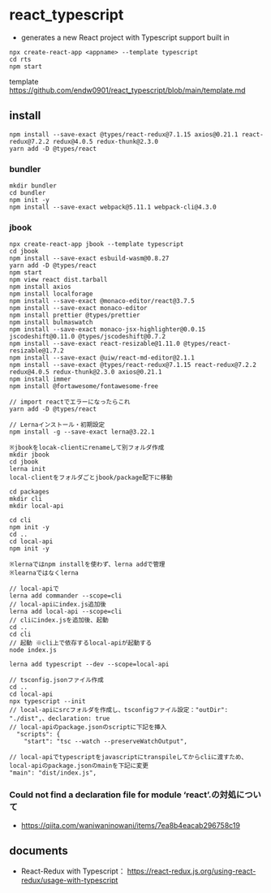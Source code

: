 # react_typescript

- generates a new React project with Typescript support built in

```
npx create-react-app <appname> --template typescript
cd rts
npm start
```

template
https://github.com/endw0901/react_typescript/blob/main/template.md

## install

```
npm install --save-exact @types/react-redux@7.1.15 axios@0.21.1 react-redux@7.2.2 redux@4.0.5 redux-thunk@2.3.0
yarn add -D @types/react
```


### bundler

```
mkdir bundler
cd bundler
npm init -y
npm install --save-exact webpack@5.11.1 webpack-cli@4.3.0
```

### jbook

```
npx create-react-app jbook --template typescript
cd jbook
npm install --save-exact esbuild-wasm@0.8.27
yarn add -D @types/react
npm start
npm view react dist.tarball
npm install axios
npm install localforage
npm install --save-exact @monaco-editor/react@3.7.5
npm install --save-exact monaco-editor
npm install prettier @types/prettier
npm install bulmaswatch
npm install --save-exact monaco-jsx-highlighter@0.0.15 jscodeshift@0.11.0 @types/jscodeshift@0.7.2
npm install --save-exact react-resizable@1.11.0 @types/react-resizable@1.7.2
npm install --save-exact @uiw/react-md-editor@2.1.1
npm install --save-exact @types/react-redux@7.1.15 react-redux@7.2.2 redux@4.0.5 redux-thunk@2.3.0 axios@0.21.1
npm install immer
npm install @fortawesome/fontawesome-free

// import reactでエラーになったらこれ
yarn add -D @types/react

// Lernaインストール・初期設定
npm install -g --save-exact lerna@3.22.1

※jbookをlocak-clientにrenameして別フォルダ作成
mkdir jbook
cd jbook
lerna init
local-clientをフォルダごとjbook/package配下に移動

cd packages
mkdir cli
mkdir local-api

cd cli
npm init -y
cd ..
cd local-api
npm init -y

※lernaではnpm installを使わず、lerna addで管理
※learnaではなくlerna

// local-apiで
lerna add commander --scope=cli
// local-apiにindex.js追加後
lerna add local-api --scope=cli
// cliにindex.jsを追加後、起動
cd ..
cd cli
// 起動 ※cli上で依存するlocal-apiが起動する
node index.js

lerna add typescript --dev --scope=local-api

// tsconfig.jsonファイル作成
cd ..
cd local-api
npx typescript --init
// local-apiにsrcフォルダを作成し、tsconfigファイル設定："outDir": "./dist",、declaration: true
// local-apiのpackage.jsonのscriptに下記を挿入
  "scripts": {
    "start": "tsc --watch --preserveWatchOutput",
    
// local-apiでtypescriptをjavascriptにtranspileしてからcliに渡すため、local-apiのpackage.jsonのmainを下記に変更
"main": "dist/index.js",
```

### Could not find a declaration file for module ‘react’.の対処について

- https://qiita.com/waniwaninowani/items/7ea8b4eacab296758c19

## documents
- React-Redux with Typescript： https://react-redux.js.org/using-react-redux/usage-with-typescript
